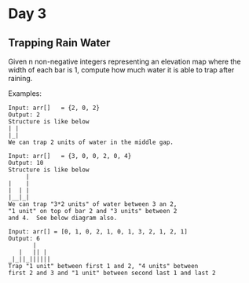 # Day 3
## Trapping Rain Water

Given n non-negative integers representing an elevation map where the width of each bar is 1, compute how much water it is able to trap after raining.

Examples:

```
Input: arr[]   = {2, 0, 2}
Output: 2
Structure is like below
| |
|_|
We can trap 2 units of water in the middle gap.

Input: arr[]   = {3, 0, 0, 2, 0, 4}
Output: 10
Structure is like below
     |
|    |
|  | |
|__|_| 
We can trap "3*2 units" of water between 3 an 2,
"1 unit" on top of bar 2 and "3 units" between 2 
and 4.  See below diagram also.

Input: arr[] = [0, 1, 0, 2, 1, 0, 1, 3, 2, 1, 2, 1]
Output: 6
       | 
   |   || |
_|_||_||||||
Trap "1 unit" between first 1 and 2, "4 units" between
first 2 and 3 and "1 unit" between second last 1 and last 2 
```
